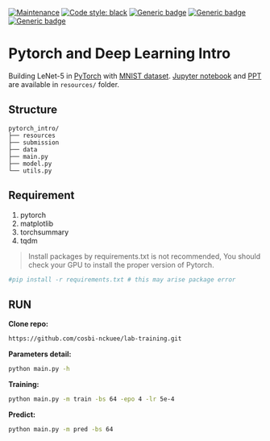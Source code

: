 [![Maintenance](https://img.shields.io/badge/Maintained-no-red.svg)](https://GitHub.com/Naereen/StrapDown.js/graphs/commit-activity)
[![Code style: black](https://img.shields.io/badge/code%20style-black-000000.svg)](https://github.com/psf/black)
[![Generic badge](https://img.shields.io/badge/Model-passing-green.svg)](https://shields.io/)
[![Generic badge](https://img.shields.io/badge/Plotting-passing-green.svg)](https://shields.io/)
[![Generic badge](https://img.shields.io/badge/dataset-passing-green.svg)](https://shields.io/)

# Pytorch and Deep Learning Intro

Building LeNet-5 in [PyTorch](https://pytorch.org/) with [MNIST dataset](http://yann.lecun.com/exdb/mnist/).
[Jupyter notebook](./resources/mnist_tutorial.ipynb) and
[PPT](./resources/MNIST_TUTORIAL.pdf) are available in `resources/` folder.

## Structure

```text
pytorch_intro/
├── resources
├── submission
├── data
├── main.py
├── model.py
└── utils.py
```

## Requirement

1. pytorch
2. matplotlib
3. torchsummary
4. tqdm

>Install packages by requirements.txt is not recommended,
>You should check your GPU to install the proper version of Pytorch.

```bash
#pip install -r requirements.txt # this may arise package error
```

## RUN

**Clone repo:**

```bash
https://github.com/cosbi-nckuee/lab-training.git
```

**Parameters detail:**

```bash
python main.py -h
```

**Training:**

```bash
python main.py -m train -bs 64 -epo 4 -lr 5e-4
```

**Predict:**

```bash
python main.py -m pred -bs 64
```

